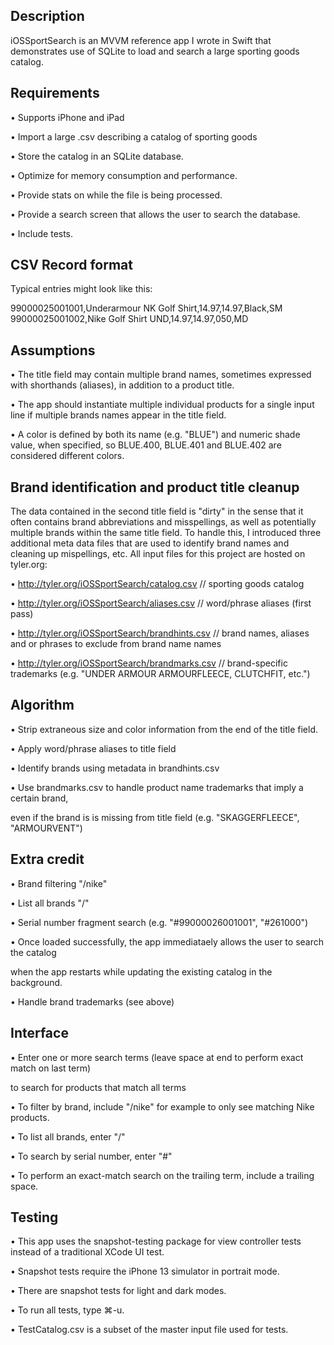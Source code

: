 ## Description

iOSSportSearch is an MVVM reference app I wrote in Swift that demonstrates use of SQLite
to load and search a large sporting goods catalog.

## Requirements

• Supports iPhone and iPad

• Import a large .csv describing a catalog of sporting goods

• Store the catalog in an SQLite database.

• Optimize for memory consumption and performance.

• Provide stats on while the file is being processed.

• Provide a search screen that allows the user to search the database.

• Include tests.

## CSV Record format

Typical entries might look like this:

99000025001001,Underarmour NK Golf Shirt,14.97,14.97,Black,SM
99000025001002,Nike Golf Shirt UND,14.97,14.97,050,MD

## Assumptions

• The title field may contain multiple brand names, sometimes expressed with shorthands
  (aliases), in addition to a product title.
  
• The app should instantiate multiple individual products for a single input
  line if multiple brands names appear in the title field.

• A color is defined by both its name (e.g. "BLUE") and numeric shade value, when specified,
  so BLUE.400, BLUE.401 and BLUE.402 are considered different colors.

## Brand identification and product title cleanup

The data contained in the second title field is "dirty" in the sense that it often contains
brand abbreviations and misspellings, as well as potentially multiple brands within the same
title field. To handle this, I introduced three additional meta data files that are used to
identify brand names and cleaning up mispellings, etc. All input files for this project are
hosted on tyler.org:

• http://tyler.org/iOSSportSearch/catalog.csv       // sporting goods catalog

• http://tyler.org/iOSSportSearch/aliases.csv       // word/phrase aliases (first pass)

• http://tyler.org/iOSSportSearch/brandhints.csv    // brand names, aliases and or phrases to exclude from brand name names

• http://tyler.org/iOSSportSearch/brandmarks.csv    // brand-specific trademarks (e.g. "UNDER ARMOUR ARMOURFLEECE, CLUTCHFIT, etc.")

## Algorithm

• Strip extraneous size and color information from the end of the title field.

• Apply word/phrase aliases to title field

• Identify brands using metadata in brandhints.csv

• Use brandmarks.csv to handle product name trademarks that imply a certain brand,

  even if the brand is is missing from title field (e.g. "SKAGGERFLEECE", "ARMOURVENT")

## Extra credit

• Brand filtering "/nike"

• List all brands "/"

• Serial number fragment search (e.g. "#99000026001001", "#261000")

• Once loaded successfully, the app immediataely allows the user to search the catalog

  when the app restarts while updating the existing catalog in the background.
  
• Handle brand trademarks (see above)

## Interface

• Enter one or more search terms (leave space at end to perform exact match on last term)

  to search for products that match all terms
  
• To filter by brand, include "/nike" for example to only see matching Nike products.

• To list all brands, enter "/"

• To search by serial number, enter "#<serial-number-fragment>"

• To perform an exact-match search on the trailing term, include a trailing space.

## Testing

• This app uses the snapshot-testing package for view controller tests instead of a traditional XCode UI test.
  
• Snapshot tests require the iPhone 13 simulator in portrait mode.

• There are snapshot tests for light and dark modes.

• To run all tests, type ⌘-u.

• TestCatalog.csv is a subset of the master input file used for tests.
